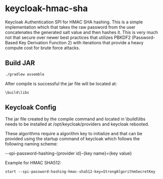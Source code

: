 # keycloak-hmac-sha
Keycloak Authentication SPI for HMAC SHA hashing.  This is a simple implementation which that takes the raw password from the user concatenates the generated salt value and then hashes it.  This is very much not that secure over newer best practices that utilizes PBKDF2 (Password-Based Key Derivation Function 2) with iterations that provide a heavy compute cost for brute force attacks.

## Build JAR

```bash
./gradlew assemble
```

After compile is successful the jar file will be located at:
```
\build\libs
```

## Keycloak Config

The jar file created by the compile command and located in \build\libs needs to be installed at /opt/keycloak/providers and keycloak rebooted.

These algorithms require a algorithm key to initialize and that can be provided using the startup command of keycloak which follows the following naming scheme:

--spi-password-hashing-{provider id}-{key name}={key value}

Example for HMAC SHA512:
```
start --spi-password-hashing-hmac-sha512-key=StrongAlgorithmSecretKey
```

